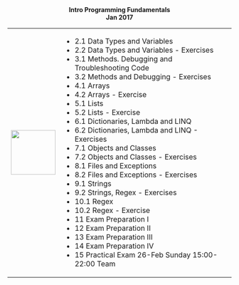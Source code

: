 <div align="center"><b>Intro Programming Fundamentals </b></div>
<div align="center"><b>Jan 2017</b></div>

<table>
<td>
<div align="right"><img src="http://newtrend.bg/wp-content/uploads/2015/03/SoftUni-Logo.png" height="100"></div>
</td>
<td>
<ul>
<li>2.1 Data Types and Variables </li>

<li>2.2 Data Types and Variables - Exercises </li>

<li>3.1 Methods. Debugging and Troubleshooting Code</li>

<li>3.2 Methods and Debugging - Exercises </li>

<li>4.1 Arrays </li>

<li>4.2 Arrays - Exercise </li>

<li>5.1 Lists </li>

<li>5.2 Lists - Exercise </li>

<li>6.1 Dictionaries, Lambda and LINQ </li>

<li>6.2 Dictionaries, Lambda and LINQ - Exercises </li>

<li>7.1 Objects and Classes </li>

<li>7.2 Objects and Classes - Exercises </li>

<li>8.1 Files and Exceptions </li>

<li>8.2 Files and Exceptions - Exercises </li>

<li>9.1 Strings </li>

<li>9.2 Strings, Regex - Exercises </li>

<li>10.1 Regex </li>

<li>10.2 Regex - Exercise </li>

<li>11 Exam Preparation I </li>

<li>12 Exam Preparation II </li>

<li>13 Exam Preparation III </li>

<li>14 Exam Preparation IV </li>

<li>15 Practical Еxam 26-Feb Sunday 15:00-22:00 Team</li>
</ul>
</td>
<table>
